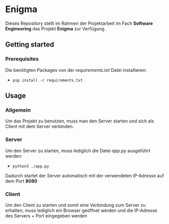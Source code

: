 # Enigma
Dieses Repository stellt im Rahmen der Projektarbeit im Fach **Software Engineering** das Projekt **Enigma** zur Verfügung.

## Getting started
### Prerequisites
Die benötigten Packages von der _requirements.txt_ Datei installieren:

- ```pip install -r requirements.txt```


## Usage
### Allgemein
Um das Projekt zu benutzen, muss man den Server starten und sich als Client mit dem Server verbinden.
### Server
Um den Server zu starten, muss lediglich die Datei _app.py_ ausgeführt werden:
- ```python3 ./app.py```

Dadurch startet der Server automatisch mit der verwendeten IP-Adresse auf dem Port **8080**


### Client
Um den Client zu starten und somit eine Verbindung zum Server zu erhalten, muss lediglich ein Browser geöffnet werden und die IP-Adresse des Servers + Port eingegeben werden
